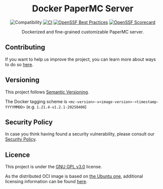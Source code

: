 <h1 align="center">Docker PaperMC Server</h1>

<div align="center">

![Compatibility](https://img.shields.io/badge/PaperMC_Support-v1.21.4-blue)
[![CI](https://github.com/Djaytan/docker-papermc-server/actions/workflows/ci.yml/badge.svg?branch=main)](https://github.com/Djaytan/docker-papermc-server/actions/workflows/ci.yml)
[![OpenSSF Best Practices](https://www.bestpractices.dev/projects/10360/badge)](https://www.bestpractices.dev/projects/10360)
[![OpenSSF Scorecard](https://api.securityscorecards.dev/projects/github.com/Djaytan/docker-papermc-server/badge)](https://securityscorecards.dev/viewer/?uri=github.com/Djaytan/docker-papermc-server)

Dockerized and fine-grained customizable PaperMC server.

</div>

## Contributing

If you want to help us improve the project, you can learn more about ways to do so [here](docs/CONTRIBUTING.md).

## Versioning

This project follows [Semantic Versioning](https://semver.org/).

The Docker tagging scheme is `<mc-version>-v<image-version>-<timestamp-YYYYMMDD>` (e.g. `1.21.4-v1.2.1-20250406`)

## Security Policy

In case you think having found a security vulnerability, please consult
our [Security Policy](docs/SECURITY.md).

## Licence

This project is under the [GNU GPL v3.0](https://www.gnu.org/licenses/gpl-3.0.html) license.

As the distributed OCI image is based on [the Ubuntu one](https://hub.docker.com/_/ubuntu), additional licensing information can be
found [here](https://ubuntu.com/legal/intellectual-property-policy).
